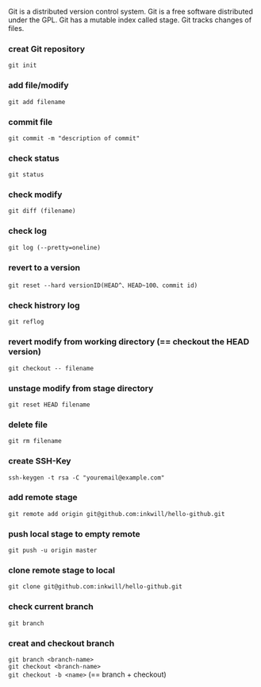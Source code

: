 Git is a distributed version control system.
Git is a free software distributed under the GPL.
Git has a mutable index called stage. 
Git tracks changes of files.  

### creat Git repository 
`git init`  

### add file/modify  
`git add filename`  

### commit file  
`git commit -m "description of commit" `  

### check status  
`git status`  

### check modify  
`git diff (filename)`  

### check log  
`git log (--pretty=oneline)`  

### revert to a version  
`git reset --hard versionID(HEAD^、HEAD~100、commit id)`  

### check histrory log  
`git reflog`  

### revert modify from working directory (== checkout the HEAD version)  
`git checkout -- filename`  

### unstage modify from stage directory  
`git reset HEAD filename`  

### delete file  
`git rm filename`  

### create SSH-Key 
`ssh-keygen -t rsa -C "youremail@example.com"`  

### add remote stage  
`git remote add origin git@github.com:inkwill/hello-github.git`  

### push local stage to empty remote  
`git push -u origin master`  

### clone remote stage to local  
`git clone git@github.com:inkwill/hello-github.git`  

### check current branch  
`git branch`  

### creat and checkout branch  
`git branch <branch-name>`  
`git checkout <branch-name>`  
`git checkout -b <name>` (== branch + checkout)  
